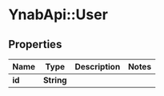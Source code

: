 # YnabApi::User

## Properties
Name | Type | Description | Notes
------------ | ------------- | ------------- | -------------
**id** | **String** |  | 


